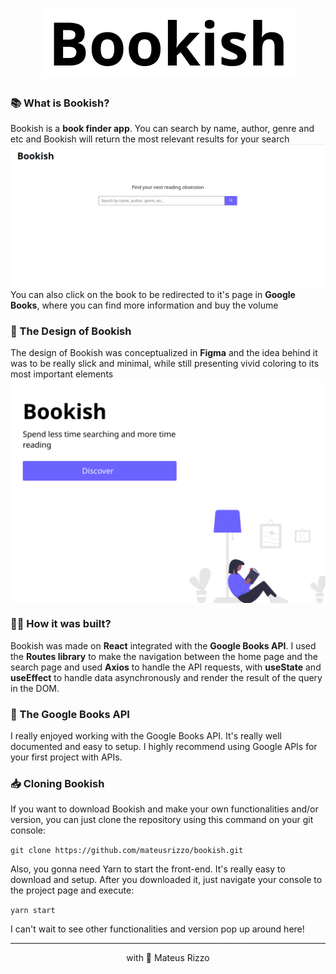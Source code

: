 <h1 align="center"><img src="./img/bookish.png"/></h1>

### 📚 What is Bookish?

Bookish is a **book finder app**. You can search by name, author, genre and etc and Bookish will return the most relevant results for your search
<img align="center" src="./img/search.png"/>
<br>
You can also click on the book to be redirected to it's page in **Google Books**, where you can find more information and buy the volume

### 🎨 The Design of Bookish

The design of Bookish was conceptualized in **Figma** and the idea behind it was to be really slick and minimal, while still presenting vivid coloring to its most important elements
<img align="center" src="./img/home.png">


### 👨‍💻 How it was built?

Bookish was made on **React** integrated with the **Google Books API**. I used the **Routes library** to make the navigation between the home page and the search page and used **Axios** to handle the API requests, with **useState** and **useEffect** to handle data asynchronously and render the result of the query in the DOM.

### 🔑 The Google Books API

I really enjoyed working with the Google Books API. It's really well documented and easy to setup. I highly recommend using Google APIs for your first project with APIs. 

### 📥 Cloning Bookish

If you want to download Bookish and make your own functionalities and/or version, you can just clone the repository using this command on your git console:

``git clone https://github.com/mateusrizzo/bookish.git``

Also, you gonna need Yarn to start the front-end. It's really easy to download and setup. After you downloaded it, just navigate your console to the project page and execute:

``yarn start``

I can't wait to see other functionalities and version pop up around here!


<hr>
<p align="center"> with 💜 Mateus Rizzo </p>


